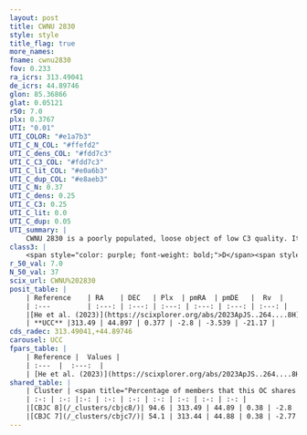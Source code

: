 ```yaml
---
layout: post
title: CWNU 2830
style: style
title_flag: true
more_names: 
fname: cwnu2830
fov: 0.233
ra_icrs: 313.49041
de_icrs: 44.89746
glon: 85.36866
glat: 0.05121
r50: 7.0
plx: 0.3767
UTI: "0.01"
UTI_COLOR: "#e1a7b3"
UTI_C_N_COL: "#ffefd2"
UTI_C_dens_COL: "#fdd7c3"
UTI_C_C3_COL: "#fdd7c3"
UTI_C_lit_COL: "#e0a6b3"
UTI_C_dup_COL: "#e8aeb3"
UTI_C_N: 0.37
UTI_C_dens: 0.25
UTI_C_C3: 0.25
UTI_C_lit: 0.0
UTI_C_dup: 0.05
UTI_summary: |
    CWNU 2830 is a poorly populated, loose object of low C3 quality. It was recently reported in the literature.<br><br><span style="color: #99180f; font-weight: bold;">Warning: </span>This is very likely a duplicate object, which shares a large percentage of members with at least one previously reported entry.
class3: |
    <span style="color: purple; font-weight: bold;">D</span><span style="color: #FFC300; font-weight: bold;">B</span>
r_50_val: 7.0
N_50_val: 37
scix_url: CWNU%202830
posit_table: |
    | Reference    | RA    | DEC   | Plx  | pmRA  | pmDE   |  Rv  |
    | :---         | :---: | :---: | :---: | :---: | :---: | :---: |
    |[He et al. (2023)](https://scixplorer.org/abs/2023ApJS..264....8H) | 313.51 | 44.948 | 0.376 | -2.793 | -3.531 | -50.18 |
    | **UCC** |313.49 | 44.897 | 0.377 | -2.8 | -3.539 | -21.17 | 
cds_radec: 313.49041,+44.89746
carousel: UCC
fpars_table: |
    | Reference |  Values |
    | :---  |  :---:  |
    | [He et al. (2023)](https://scixplorer.org/abs/2023ApJS..264....8H) | `A0=2.85, m-M=11.95, logAge=8.75` |
shared_table: |
    | Cluster | <span title="Percentage of members that this OC shares with the ones listed">%</span>   | RA   | DEC   | Plx   | pmRA  | pmDE  | Rv | UTI |
    | :-: | :-: |:-: | :-: | :-: | :-: | :-: | :-: | :-: |
    |[CBJC 8](/_clusters/cbjc8/)| 94.6 | 313.49 | 44.89 | 0.38 | -2.8 | -3.52 | -21.17 |0.38 |
    |[CBJC 7](/_clusters/cbjc7/)| 54.1 | 313.44 | 44.88 | 0.38 | -2.77 | -3.54 | -21.17 |0.12 |
---
```


